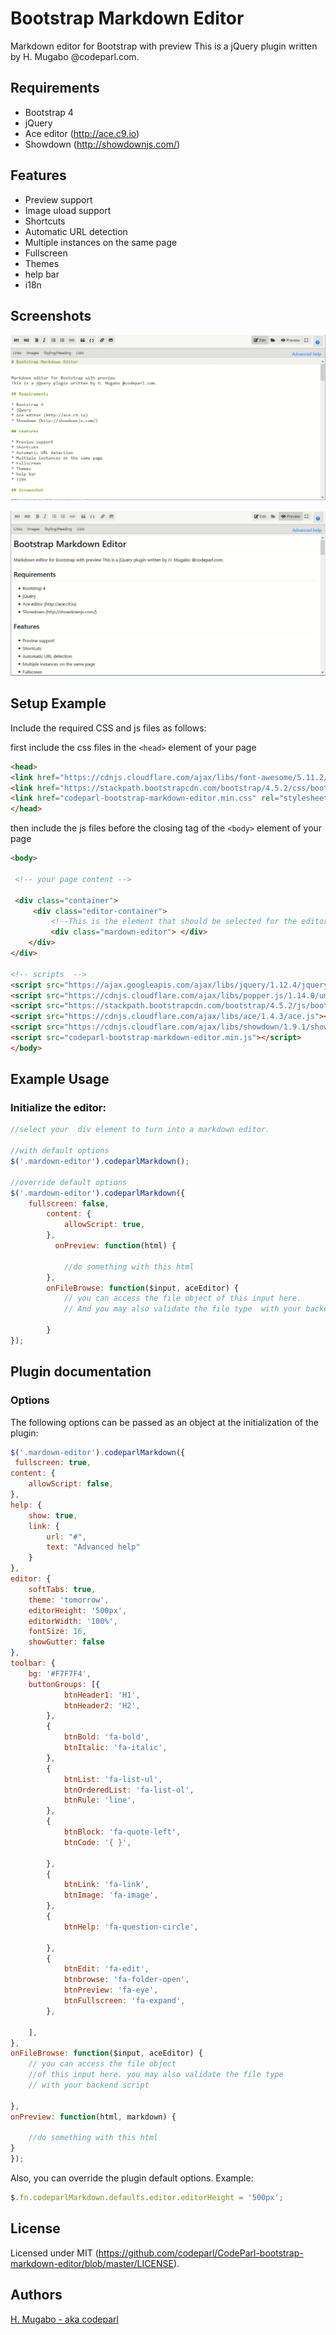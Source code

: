 # Bootstrap Markdown Editor


Markdown editor for Bootstrap with preview 
This is a jQuery plugin written by H. Mugabo @codeparl.com.

## Requirements

* Bootstrap 4
* jQuery
* Ace editor (http://ace.c9.io)
* Showdown (http://showdownjs.com/)

## Features

* Preview support
* Image uload support
* Shortcuts
* Automatic URL detection
* Multiple instances on the same page
* Fullscreen
* Themes
* help bar
* i18n

## Screenshots

![Editor Screenshot](edit-screenshot.png)

![Preview Screenshot](preview-screenshot.png)

## Setup Example

Include the required  CSS and js files as follows: 

first include the css files in the  `<head>` element of your page
```html
<head>
<link href="https://cdnjs.cloudflare.com/ajax/libs/font-awesome/5.11.2/css/all.min.css" rel="stylesheet">
<link href="https://stackpath.bootstrapcdn.com/bootstrap/4.5.2/css/bootstrap.min.css" rel="stylesheet">
<link href="codeparl-bootstrap-markdown-editor.min.css" rel="stylesheet">
</head>
```

then include the js files before the closing tag of the `<body>` element of your page

```html
<body>

 <!-- your page content -->

 <div class="container">
     <div class="editor-container">
         <!--This is the element that should be selected for the editor-->
         <div class="mardown-editor"> </div>
    </div>
</div>

<!-- scripts  -->
<script src="https://ajax.googleapis.com/ajax/libs/jquery/1.12.4/jquery.min.js"></script>
<script src="https://cdnjs.cloudflare.com/ajax/libs/popper.js/1.14.0/umd/popper.min.js"></script>
<script src="https://stackpath.bootstrapcdn.com/bootstrap/4.5.2/js/bootstrap.min.js"></script>
<script src="https://cdnjs.cloudflare.com/ajax/libs/ace/1.4.3/ace.js"></script>
<script src="https://cdnjs.cloudflare.com/ajax/libs/showdown/1.9.1/showdown.min.js"></script>
<script src="codeparl-bootstrap-markdown-editor.min.js"></script>
</body>
```


## Example Usage

### Initialize the editor:

```javascript
//select your  div element to turn into a markdown editor.

//with default options 
$('.mardown-editor').codeparlMarkdown();

//override default options 
$('.mardown-editor').codeparlMarkdown({
    fullscreen: false,
        content: {
            allowScript: true,
        },
          onPreview: function(html) {

            //do something with this html    
        },
        onFileBrowse: function($input, aceEditor) {
            // you can access the file object of this input here.
            // And you may also validate the file type  with your backend script
            
        }
});
```

## Plugin documentation

### Options

The following options can be passed as an object at the initialization of the plugin:

```javascript
$('.mardown-editor').codeparlMarkdown({
 fullscreen: true,
content: {
    allowScript: false,
},
help: {
    show: true,
    link: {
        url: "#",
        text: "Advanced help"
    }
},
editor: {
    softTabs: true,
    theme: 'tomorrow',
    editorHeight: '500px',
    editorWidth: '100%',
    fontSize: 16,
    showGutter: false
},
toolbar: {
    bg: '#F7F7F4',
    buttonGroups: [{
            btnHeader1: 'H1',
            btnHeader2: 'H2',
        },
        {
            btnBold: 'fa-bold',
            btnItalic: 'fa-italic',
        },
        {
            btnList: 'fa-list-ul',
            btnOrderedList: 'fa-list-ol',
            btnRule: 'line',
        },
        {
            btnBlock: 'fa-quote-left',
            btnCode: '{ }',

        },
        {
            btnLink: 'fa-link',
            btnImage: 'fa-image',
        },
        {
            btnHelp: 'fa-question-circle',

        },
        {
            btnEdit: 'fa-edit',
            btnbrowse: 'fa-folder-open',
            btnPreview: 'fa-eye',
            btnFullscreen: 'fa-expand',
        },

    ],
},
onFileBrowse: function($input, aceEditor) {
    // you can access the file object 
    //of this input here. you may also validate the file type 
    // with your backend script
    
},
onPreview: function(html, markdown) {

    //do something with this html    
}
});
```


Also, you can override the plugin default options. Example:

```javascript
$.fn.codeparlMarkdown.defaults.editor.editorHeight = '500px';
```

## License

Licensed under MIT (https://github.com/codeparl/CodeParl-bootstrap-markdown-editor/blob/master/LICENSE).
## Authors

[H. Mugabo - aka codeparl](https://github.com/codeparl)